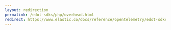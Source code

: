 ```yaml
---
layout: redirection
permalink: /edot-sdks/php/overhead.html
redirect: https://www.elastic.co/docs/reference/opentelemetry/edot-sdks/php/overhead
---
```


